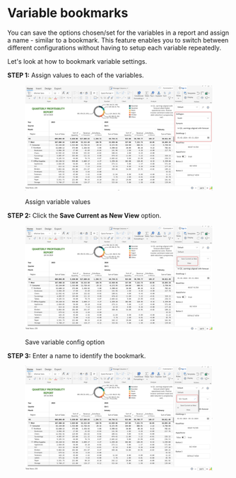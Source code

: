 # Variable bookmarks

You can save the options chosen/set for the variables in a report and assign a name - similar to a bookmark. This feature enables you to switch between different configurations without having to setup each variable repeatedly.

Let's look at how to bookmark variable settings.

**STEP 1:** Assign values to each of the variables.

<figure><img src="../../.gitbook/assets/image (5) (1) (1) (1) (1) (1).png" alt=""><figcaption><p>Assign variable values</p></figcaption></figure>

**STEP 2:** Click the **Save Current as New View** option.

<figure><img src="../../.gitbook/assets/image (1) (1) (1) (1) (1) (1) (1) (1) (1) (1) (1) (1) (1) (1) (1) (1) (1) (1) (1) (1) (1) (1) (1) (1) (1) (1).png" alt=""><figcaption><p>Save variable config option</p></figcaption></figure>

**STEP 3:** Enter a name to identify the bookmark.&#x20;

<figure><img src="../../.gitbook/assets/image (2) (1) (1) (1) (1) (1) (1) (1) (1) (1) (1) (1) (1).png" alt=""><figcaption></figcaption></figure>

